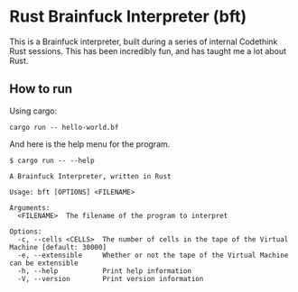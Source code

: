 # Rust Brainfuck Interpreter (bft)

This is a Brainfuck interpreter, built during a series of internal Codethink
Rust sessions. This has been incredibly fun, and has taught me a lot about Rust.

## How to run

Using cargo:

```console
cargo run -- hello-world.bf
```

And here is the help menu for the program.

```console
$ cargo run -- --help

A Brainfuck Interpreter, written in Rust

Usage: bft [OPTIONS] <FILENAME>

Arguments:
  <FILENAME>  The filename of the program to interpret

Options:
  -c, --cells <CELLS>  The number of cells in the tape of the Virtual Machine [default: 30000]
  -e, --extensible     Whether or not the tape of the Virtual Machine can be extensible
  -h, --help           Print help information
  -V, --version        Print version information
```
